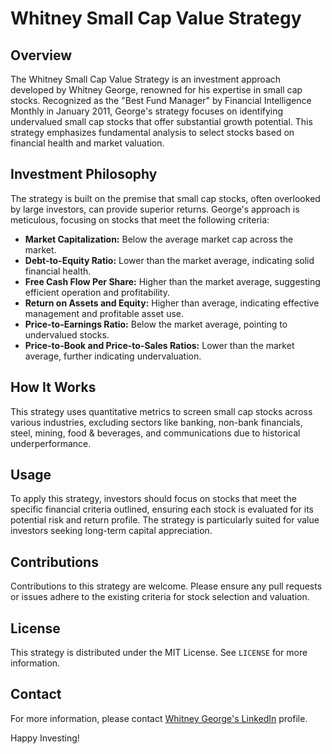 # Whitney Small Cap Value Strategy

## Overview

The Whitney Small Cap Value Strategy is an investment approach developed by Whitney George, renowned for his expertise in small cap stocks. Recognized as the "Best Fund Manager" by Financial Intelligence Monthly in January 2011, George's strategy focuses on identifying undervalued small cap stocks that offer substantial growth potential. This strategy emphasizes fundamental analysis to select stocks based on financial health and market valuation.

## Investment Philosophy

The strategy is built on the premise that small cap stocks, often overlooked by large investors, can provide superior returns. George's approach is meticulous, focusing on stocks that meet the following criteria:

- **Market Capitalization:** Below the average market cap across the market.
- **Debt-to-Equity Ratio:** Lower than the market average, indicating solid financial health.
- **Free Cash Flow Per Share:** Higher than the market average, suggesting efficient operation and profitability.
- **Return on Assets and Equity:** Higher than average, indicating effective management and profitable asset use.
- **Price-to-Earnings Ratio:** Below the market average, pointing to undervalued stocks.
- **Price-to-Book and Price-to-Sales Ratios:** Lower than the market average, further indicating undervaluation.

## How It Works

This strategy uses quantitative metrics to screen small cap stocks across various industries, excluding sectors like banking, non-bank financials, steel, mining, food & beverages, and communications due to historical underperformance.

## Usage

To apply this strategy, investors should focus on stocks that meet the specific financial criteria outlined, ensuring each stock is evaluated for its potential risk and return profile. The strategy is particularly suited for value investors seeking long-term capital appreciation.

## Contributions

Contributions to this strategy are welcome. Please ensure any pull requests or issues adhere to the existing criteria for stock selection and valuation.

## License

This strategy is distributed under the MIT License. See `LICENSE` for more information.

## Contact

For more information, please contact [Whitney George's LinkedIn](#) profile.

Happy Investing!
